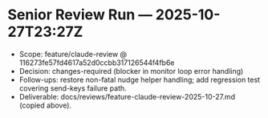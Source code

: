 # Senior Review Run — 2025-10-27T23:27Z

- Scope: feature/claude-review @ 116273fe57fd4617a52d0ccbb317126544f4fb6e
- Decision: changes-required (blocker in monitor loop error handling)
- Follow-ups: restore non-fatal nudge helper handling; add regression test covering send-keys failure path.
- Deliverable: docs/reviews/feature-claude-review-2025-10-27.md (copied above).
